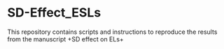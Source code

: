 # SD-Effect_ESLs
This repository contains scripts and instructions to reproduce the results from the manuscript +SD effect on ELs+
